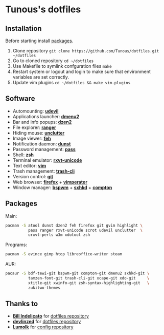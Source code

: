 Tunous's dotfiles
=================

Installation
------------

Before starting install [packages](https://github.com/Tunous/dotfiles#packages).

1. Clone repository `git clone https://github.com/Tunous/dotfiles.git ~/dotfiles`
2. Go to cloned repository `cd ~/dotfiles`
3. Use Makefile to symlink confguration files `make`
4. Restart system or logout and login to make sure that environment variables are set correctly.
5. Update vim plugins `cd ~/dotfiles && make vim-plugins`

Software
--------

* Automounting: **[udevil]**
* Applications launcher: **[dmenu2]**
* Bar and info popups: **[dzen2]**
* File explorer: **[ranger]**
* Hiding mouse: **[unclutter]**
* Image viewer: **[feh]**
* Notification daemon: **[dunst]**
* Password management: **[pass]**
* Shell: **[zsh]**
* Terminal emulator: **[rxvt-unicode]**
* Text editor: **[vim]**
* Trash management: **[trash-cli]**
* Version control: **[git]**
* Web browser: **[firefox]** + **[vimperator]**
* Window manager: **[bspwm]** + **[sxhkd]** + **[compton]**

Packages
--------

Main:
```sh
pacman -S atool dunst dzen2 feh firefox git gvim highlight \
          pass ranger rxvt-unicode scrot udevil unclutter  \
          urxvt-perls w3m xdotool zsh
```

Programs:
```sh
pacman -S evince gimp htop libreoffice-writer steam
```

AUR:
```sh
pacaur -S bdf-tewi-git bspwm-git compton-git dmenu2 sxhkd-git \
          tamzen-font-git trash-cli-git xcape-git xdo-git     \
          xtitle-git xwinfo-git zsh-syntax-highlighting-git   \
          zukitwo-themes
```

Thanks to
---------

* [**Bill Indelicato**](http://windelicato.com/) for [dotfiles repository](https://github.com/windelicato/dotfiles)
* [**devlinzed**](https://devlinzed.com/) for [dotfiles repository](https://github.com/devlinzed/dotfiles)
* [**Lumolk**](https://github.com/lumolk) for [config repository](https://github.com/lumolk/config)

[bspwm]: https://github.com/baskerville/bspwm
[compton]: https://github.com/chjj/compton
[dmenu]: http://tools.suckless.org/dmenu/
[dmenu2]: https://bitbucket.org/melek/dmenu2
[dunst]: http://knopwob.org/dunst/index.html
[dzen2]: https://github.com/robm/dzen
[feh]: http://feh.finalrewind.org/
[firefox]: http://mozilla.org/pl/firefox/new/
[git]: http://git-scm.com/
[pass]: http://zx2c4.com/projects/password-store/
[sxhkd]: https://github.com/baskerville/sxhkd
[ranger]: http://ranger.nongnu.org/
[rxvt-unicode]: http://software.schmorp.de/pkg/rxvt-unicode.html
[udevil]: http://ignorantguru.github.io/udevil/
[unclutter]: https://wiki.archlinux.org/index.php/unclutter
[trash-cli]: https://github.com/andreafrancia/trash-cli
[vim]: http://vim.org/
[vimperator]: http://www.vimperator.org/
[zsh]: http://zsh.org/
